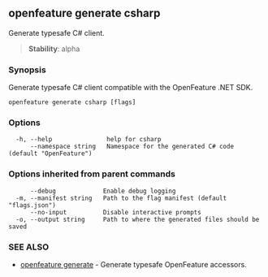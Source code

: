 <!-- markdownlint-disable-file -->
<!-- WARNING: THIS DOC IS AUTO-GENERATED. DO NOT EDIT! -->
## openfeature generate csharp

Generate typesafe C# client.


> **Stability**: alpha

### Synopsis

Generate typesafe C# client compatible with the OpenFeature .NET SDK.

```
openfeature generate csharp [flags]
```

### Options

```
  -h, --help               help for csharp
      --namespace string   Namespace for the generated C# code (default "OpenFeature")
```

### Options inherited from parent commands

```
      --debug             Enable debug logging
  -m, --manifest string   Path to the flag manifest (default "flags.json")
      --no-input          Disable interactive prompts
  -o, --output string     Path to where the generated files should be saved
```

### SEE ALSO

* [openfeature generate](openfeature_generate.md)	 - Generate typesafe OpenFeature accessors.

